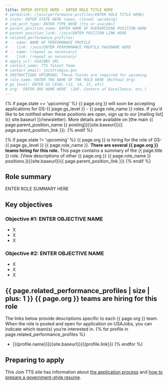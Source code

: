 ```yaml
---
title: ENTER OFFICE HERE - ENTER ROLE TITLE HERE 
# permalink: /join/performance-profiles/ENTER ROLE TITLE HERE/
# state: ENTER STATE HERE (open, closed, upcoming)
# job_post_type: ENTER TYPE HERE (tts or usajobs)
# parent_position_name: ENTER NAME OF OVERARCHING POSITION HERE
# parent_position_link: /join/ENTER POSITION LINK HERE
# related_performance_profiles:
#  - name: NAME OF PERFORMANCE PROFILE
#    link: /join/ENTER PERFORMANCE PROFILE PAGENAME HERE
#  - name: (repeat as necessary)
#    link: (repeat as necessary)
# apply_url: USAJOBS URL
# contact_name: TTS Talent Team
# contact_email: jointts@gsa.gov
# INSTRUCTIONS UPCOMING: These fields are required for upcoming
# role_name: ENTER THE NAME OF THE ROLE HERE (Without Org)
# gs_level: ENTER GS LEVEL (13, 14, 15, etc)
# org: 'ENTER ORG NAME HERE' (18F, Centers of Excellence, etc.)
---
```

{% if page.state == 'upcoming' %}
{{ page.org }} will soon be accepting applications for GS-{{ page.gs_level }} - {{ page.role_name }} roles. If you'd like to be
  notified when these positions are open, sign up to our [mailing list]({{ site.baseurl }}/newsletter). More details are available on [the main {{ page.parent_position_name }} posting]({{site.baseurl}}{{ page.parent_position_link }}).
{% endif %}

{% if page.state != 'upcoming' %}
{{ page.org }} is hiring for the role of GS-{{ page.gs_level }} {{ page.role_name }}. **There are several {{ page.org }} teams hiring for this role.** This page contains a summary of the {{ page.title }} role. [View descriptions of other {{ page.org }} {{ page.role_name }} positions.]({{site.baseurl}}{{ page.parent_position_link }})
{% endif %}

## Role summary

ENTER ROLE SUMMARY HERE

## Key objectives

### Objective #1: ENTER OBJECTIVE NAME
- X
- X
- X

### Objective #2: ENTER OBJECTIVE NAME
- X
- X
- X

## {{ page.related_performance_profiles | size | plus: 1 }} {{ page.org }} teams are hiring for this role

The links below provide descriptions specific to each {{ page.org }} team. When the role is posted and open for application on USAJobs, you can indicate which team(s) you’re interested in.
{% for profile in page.related_performance_profiles %}
  - [{{profile.name}}]{{site.baseurl}}({{profile.link}})
{% endfor %}

## Preparing to apply

This Join TTS site has information about [the application process](https://join.tts.gsa.gov/hiring-process/) and [how to prepare a government-style resume](https://join.tts.gsa.gov/resume/).